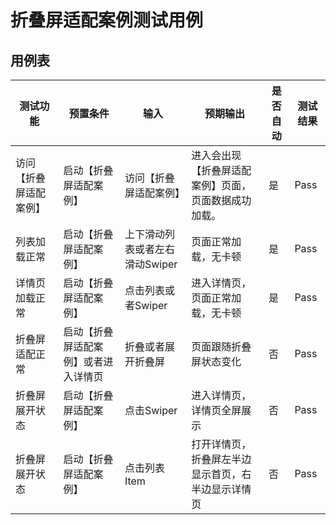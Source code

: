 # 折叠屏适配案例测试用例

## 用例表

| 测试功能        | 预置条件                | 输入                  | 预期输出                       | 是否自动 | 测试结果 |
|-------------|---------------------|---------------------|----------------------------|------|------|
| 访问【折叠屏适配案例】 | 	启动【折叠屏适配案例】        | 	访问【折叠屏适配案例】	       | 进入会出现【折叠屏适配案例】页面，页面数据成功加载。 | 是    | Pass |
| 列表加载正常      | 	启动【折叠屏适配案例】        | 	上下滑动列表或者左右滑动Swiper | 页面正常加载，无卡顿                 | 是    | Pass |
| 详情页加载正常     | 	启动【折叠屏适配案例】        | 	点击列表或者Swiper       | 进入详情页，页面正常加载，无卡顿           | 是    | Pass |
| 折叠屏适配正常     | 	启动【折叠屏适配案例】或者进入详情页 | 	折叠或者展开折叠屏          | 页面跟随折叠屏状态变化                | 否    | Pass |       
| 折叠屏展开状态     | 	启动【折叠屏适配案例】        | 	点击Swiper           | 进入详情页，详情页全屏展示              | 否    | Pass |       
| 折叠屏展开状态     | 	启动【折叠屏适配案例】        | 	点击列表Item           | 打开详情页，折叠屏左半边显示首页，右半边显示详情页  | 否    | Pass |       
